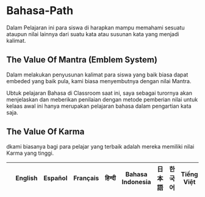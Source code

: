 # Bahasa-Path
Dalam Pelajaran ini para siswa di harapkan mampu memahami sesuatu ataupun nilai lainnya dari suatu kata atau susunan kata yang menjadi kalimat. 
## The Value Of Mantra (Emblem System)
Dalam melakukan penyusunan kalimat para siswa yang baik biasa dapat embeded yang baik pula, kami biasa menyembutnya dengan nilai Mantra. 

Ubtuk pelajaran Bahasa di Classroom saat ini, saya sebagai turornya akan menjelaskan dan meberikan penilaian dengan  metode pemberian nilai untuk kelaas awal ini hanya merupakan pelajaran bahasa dalam  pengartian kata saja.
## The Value Of Karma
dkami biasanya bagi para pelajar yang terbaik adalah mereka memiliki nilai Karma yang tinggi.

|                                             | English                      | Español                            | Français                           | हिन्दी                              | Bahasa Indonesia                   | 日本語                             | 한국어                             | Tiếng Việt                         |
|---------------------------------------------|------------------------------|------------------------------------|------------------------------------|------------------------------------|------------------------------------|------------------------------------|------------------------------------|------------------------------------|
